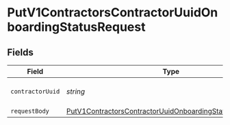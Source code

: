 # PutV1ContractorsContractorUuidOnboardingStatusRequest


## Fields

| Field                                                                                                                                             | Type                                                                                                                                              | Required                                                                                                                                          | Description                                                                                                                                       |
| ------------------------------------------------------------------------------------------------------------------------------------------------- | ------------------------------------------------------------------------------------------------------------------------------------------------- | ------------------------------------------------------------------------------------------------------------------------------------------------- | ------------------------------------------------------------------------------------------------------------------------------------------------- |
| `contractorUuid`                                                                                                                                  | *string*                                                                                                                                          | :heavy_check_mark:                                                                                                                                | The UUID of the contractor                                                                                                                        |
| `requestBody`                                                                                                                                     | [PutV1ContractorsContractorUuidOnboardingStatusRequestBody](../../models/operations/putv1contractorscontractoruuidonboardingstatusrequestbody.md) | :heavy_minus_sign:                                                                                                                                | N/A                                                                                                                                               |